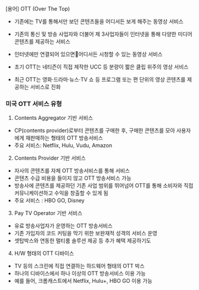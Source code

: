 [용어] OTT (Over The Top)

* 기존에는 TV를 통해서만 보던 콘텐츠들을 어디서든 보게 해주는 동영상 서비스

* 기존의 통신 및 방송 사업자와 더불어 제 3사업자들이 인터넷을 통해 다양한 미디어 콘텐츠를 제공하는 서비스 

* 인터넷에만 연결되어 있으면어디서든 시청할 수 있는 동영상 서비스

* 초기 OTT는 네티즌이 직접 제작한 UCC 등 분량이 짧은 클립 위주의 영상 서비스

* 최근 OTT는 영화·드라마·뉴스·TV 쇼 등 프로그램 또는 편 단위의 영상 콘텐츠를 제공하는 서비스로 진화


### 미국 OTT 서비스 유형
1) Contents Aggregator 기반 서비스

* CP(contents provider)로부터 콘텐츠를 구매한 후, 구매한 콘텐츠를 모아 사용자에게 재판매하는 형태의 OTT 방송서비스 
* 주요 서비스: Netflix, Hulu, Vudu, Amazon

2) Contents Provider 기반 서비스

* 자사의 콘텐츠를 자체 OTT 방송서비스를 통해 서비스
* 콘텐츠 수급 비용을 들이지 않고 OTT 방송서비스 가능
* 방송사에 콘텐츠를 제공하던 기존 사업 범위를 뛰어넘어 OTT를 통해 소비자와 직접 커뮤니케이션하고 수익을 창출할 수 있게 됨 
* 주요 서비스 : HBO GO, Disney  

3) Pay TV Operator 기반 서비스 

* 유료 방송사업자가 운영하는 OTT 방송서비스
* 기존 가입자의 코드 커팅을 막기 위한 보완재적 성격의 서비스 운영  
* 셋탑박스와 연동한 멀티룸 솔루션 제공 등 추가 혜택 제공하기도 

4) H/W 형태의 OTT 디바이스 

* TV 등의 스크린에 직접 연결하는 하드웨어 형태의 OTT 박스 
* 하나의 디바이스에서 하나 이상의 OTT 방송서비스 이용 가능 
* 예를 들어, 크롬캐스트에서 Netflix, Hulu+, HBO GO 이용 가능

